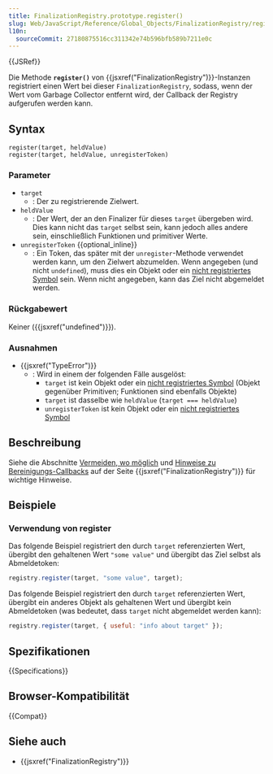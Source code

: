 ```yaml
---
title: FinalizationRegistry.prototype.register()
slug: Web/JavaScript/Reference/Global_Objects/FinalizationRegistry/register
l10n:
  sourceCommit: 27180875516cc311342e74b596bfb589b7211e0c
---
```


{{JSRef}}

Die Methode **`register()`** von {{jsxref("FinalizationRegistry")}}-Instanzen registriert einen Wert bei dieser `FinalizationRegistry`, sodass, wenn der Wert vom Garbage Collector entfernt wird, der Callback der Registry aufgerufen werden kann.

## Syntax

```js-nolint
register(target, heldValue)
register(target, heldValue, unregisterToken)
```

### Parameter

- `target`
  - : Der zu registrierende Zielwert.
- `heldValue`
  - : Der Wert, der an den Finalizer für dieses `target` übergeben wird. Dies kann nicht das `target` selbst sein, kann jedoch alles andere sein, einschließlich Funktionen und primitiver Werte.
- `unregisterToken` {{optional_inline}}
  - : Ein Token, das später mit der `unregister`-Methode verwendet werden kann, um den Zielwert abzumelden. Wenn angegeben (und nicht `undefined`), muss dies ein Objekt oder ein [nicht registriertes Symbol](/de/docs/Web/JavaScript/Reference/Global_Objects/Symbol#shared_symbols_in_the_global_symbol_registry) sein. Wenn nicht angegeben, kann das Ziel nicht abgemeldet werden.

### Rückgabewert

Keiner ({{jsxref("undefined")}}).

### Ausnahmen

- {{jsxref("TypeError")}}
  - : Wird in einem der folgenden Fälle ausgelöst:
    - `target` ist kein Objekt oder ein [nicht registriertes Symbol](/de/docs/Web/JavaScript/Reference/Global_Objects/Symbol#shared_symbols_in_the_global_symbol_registry) (Objekt gegenüber Primitiven; Funktionen sind ebenfalls Objekte)
    - `target` ist dasselbe wie `heldValue` (`target === heldValue`)
    - `unregisterToken` ist kein Objekt oder ein [nicht registriertes Symbol](/de/docs/Web/JavaScript/Reference/Global_Objects/Symbol#shared_symbols_in_the_global_symbol_registry)

## Beschreibung

Siehe die Abschnitte [Vermeiden, wo möglich](/de/docs/Web/JavaScript/Reference/Global_Objects/FinalizationRegistry#avoid_where_possible) und [Hinweise zu Bereinigungs-Callbacks](/de/docs/Web/JavaScript/Reference/Global_Objects/FinalizationRegistry#notes_on_cleanup_callbacks) auf der Seite {{jsxref("FinalizationRegistry")}} für wichtige Hinweise.

## Beispiele

### Verwendung von register

Das folgende Beispiel registriert den durch `target` referenzierten Wert, übergibt den gehaltenen Wert `"some value"` und übergibt das Ziel selbst als Abmeldetoken:

```js
registry.register(target, "some value", target);
```

Das folgende Beispiel registriert den durch `target` referenzierten Wert, übergibt ein anderes Objekt als gehaltenen Wert und übergibt kein Abmeldetoken (was bedeutet, dass `target` nicht abgemeldet werden kann):

```js
registry.register(target, { useful: "info about target" });
```

## Spezifikationen

{{Specifications}}

## Browser-Kompatibilität

{{Compat}}

## Siehe auch

- {{jsxref("FinalizationRegistry")}}
